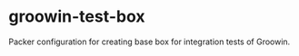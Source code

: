 groowin-test-box
================

Packer configuration for creating base box for integration tests of Groowin.
